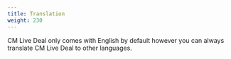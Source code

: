 ```yaml
---
title: Translation
weight: 230
---
```

CM Live Deal only comes with English by default however you can always translate CM Live Deal to other languages.	